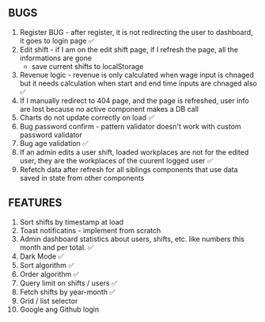 ## BUGS

1. Register BUG - after register, it is not redirecting the user to dashboard, it goes to login page ✅
2. Edit shift - if I am on the edit shift page, if I refresh the page, all the informations are gone
   - save current shifts to localStorage
3. Revenue logic - revenue is only calculated when wage input is chnaged but it needs calculation when start and end time inputs are chnaged also ✅
4. If I manually redirect to 404 page, and the page is refreshed, user info are lost because no active component makes a DB call
5. Charts do not update correctly on load ✅
6. Bug password confirm - pattern validator doesn't work with custom password validator
7. Bug age validation ✅
8. If an admin edits a user shift, loaded workplaces are not for the edited user, they are the workplaces of the cuurent logged user ✅
9. Refetch data after refresh for all siblings components that use data saved in state from other components

## FEATURES

1. Sort shifts by timestamp at load
2. Toast notificatins - implement from scratch
3. Admin dashboard statistics about users, shifts, etc. like numbers this month and per total. ✅
4. Dark Mode ✅
5. Sort algorithm ✅
6. Order algorithm ✅
7. Query limit on shifts / users ✅
8. Fetch shifts by year-month ✅
9. Grid / list selector
10. Google ang Github login

